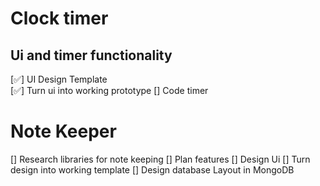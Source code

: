 # Clock timer
## Ui and timer functionality
[✅] UI Design Template<br />
[✅] Turn ui into working prototype
[] Code timer

# Note Keeper
[] Research libraries for note keeping
[] Plan features
[] Design Ui
[] Turn design into working template
[] Design database Layout in MongoDB
